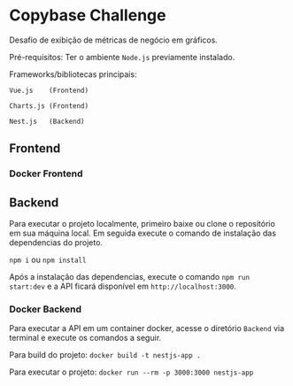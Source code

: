 # Copybase Challenge

Desafio de exibição de métricas de negócio em gráficos.

Pré-requisitos: Ter o ambiente ```Node.js``` previamente instalado. 

Frameworks/bibliotecas principais:

```Vue.js    (Frontend)```  

```Charts.js (Frontend)```  

```Nest.js   (Backend)```  


## Frontend

### Docker Frontend

## Backend

Para executar o projeto localmente, primeiro baixe ou clone o repositório em sua máquina local. Em seguida execute o comando de instalação das dependencias do projeto.

```npm i``` ou ```npm install```

Após a instalação das dependencias, execute o comando ```npm run start:dev``` e a API ficará disponível em ```http://localhost:3000```.

### Docker Backend

Para executar a API em um container docker, acesse o diretório ```Backend``` via terminal e execute os comandos a seguir.

Para build do projeto: ```docker build -t nestjs-app .```

Para executar o projeto: ```docker run --rm -p 3000:3000 nestjs-app```